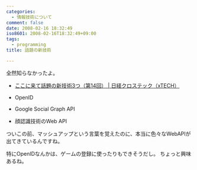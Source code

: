 ```yaml
---
categories:
  - 情報技術について
comment: false
date: 2008-02-16 18:32:49
iso8601: 2008-02-16T18:32:49+09:00
tags:
  - programming
title: 話題の新技術

---
```


全然知らなかったよ。

- [ここに来て話題の新技術3つ（第14回） | 日経クロステック（xTECH）](https://xtech.nikkei.com/it/pc/article/NPC/20080207/293237/)

- OpenID
- Google Social Graph API
- 顔認識技術のWeb API

ついこの前、マッシュアップという言葉を覚えたのに、本当に色々なWebAPIが出てきているんですね。

特にOpenIDなんかは、ゲームの登録に使ったりもできそうだし。
ちょっと興味あるね。
